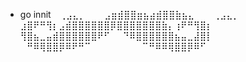 - go innit 
⠀⢀⣠⣄⡀⠀⠀⠀⣠⣶⣾⣿⣿⣶⣦⣴⣾⣿⣿⣷⣦⣄⠀⠀⠀⢀⣠⣄⡀⠀
⣰⣿⠟⠛⢻⡆⣠⣾⣿⣿⣿⣿⣿⣿⡿⣿⣿⣿⣿⣿⣿⣿⣷⡄⢰⠟⠛⢻⣿⡆
⢻⣿⣦⣀⣤⣾⣿⣿⣿⣿⣿⣿⠟⠋⠀⠀⠙⠿⣿⣿⣿⣿⣿⣿⣦⣤⣀⣼⣿⡇
⠀⠛⠿⢿⣿⣿⡿⠿⠟⠛⠉⠀⠀⠀⠀⠀⠀⠀⠀⠉⠛⠿⠿⢿⣿⣿⡿⠿⠋⠀

